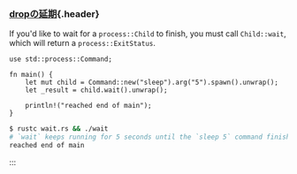 ### [dropの延期](#dropの延期){.header}

If you\'d like to wait for a `process::Child` to finish, you must call
`Child::wait`, which will return a `process::ExitStatus`.

``` {.rust .ignore}
use std::process::Command;

fn main() {
    let mut child = Command::new("sleep").arg("5").spawn().unwrap();
    let _result = child.wait().unwrap();

    println!("reached end of main");
}
```

``` bash
$ rustc wait.rs && ./wait
# `wait` keeps running for 5 seconds until the `sleep 5` command finishes
reached end of main
```
:::

